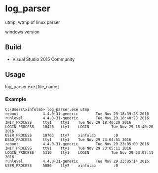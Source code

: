 # log_parser
utmp, wtmp of linux parser

windows version

## Build
* Visual Studio 2015 Community

## Usage
log_parser.exe [file_name]
### Example
```
C:\Users\xinfolab> log_parser.exe utmp
reboot           4.4.0-31-generic        Tue Nov 29 18:39:28 2016
runlevel         4.4.0-31-generic        Tue Nov 29 18:40:20 2016
INIT_PROCESS     tty1    tty1    Tue Nov 29 18:40:20 2016
LOGIN_PROCESS    10426   tty1    LOGIN          Tue Nov 29 18:40:20 2016
USER_PROCESS     10763   tty7    xinfolab        :0
DEAD_PROCESS     tty1    tty1    Tue Nov 29 23:04:51 2016
reboot           4.4.0-31-generic        Tue Nov 29 23:05:00 2016
INIT_PROCESS     tty1    tty1    Tue Nov 29 23:05:11 2016
LOGIN_PROCESS    5310    tty1    LOGIN          Tue Nov 29 23:05:11 2016
runlevel         4.4.0-31-generic        Tue Nov 29 23:05:14 2016
USER_PROCESS     5886    tty7    xinfolab        :0
```
